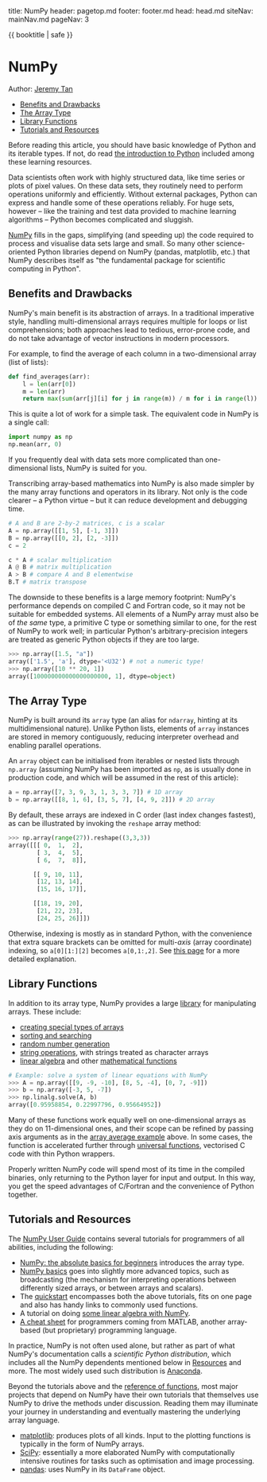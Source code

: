 <frontmatter>
  title: NumPy
  header: pagetop.md
  footer: footer.md
  head: head.md
  siteNav: mainNav.md
  pageNav: 3
</frontmatter>

<div class="website-content">

{{ booktitle | safe }}

# NumPy

Author: [Jeremy Tan](https://github.com/Parcly-Taxel)

<box id="article-toc">

* [Benefits and Drawbacks](#benefits-and-drawbacks)
* [The Array Type](#the-array-type)
* [Library Functions](#library-functions)
* [Tutorials and Resources](#tutorials-and-resources)
</box>

<box type="info">

Before reading this article, you should have basic knowledge of Python and its iterable types.
If not, do read [the introduction to Python](introduction-to-python.html) included among these learning resources. 
</box>

Data scientists often work with highly structured data, like time series or plots of pixel values. On these data sets,
they routinely need to perform operations uniformly and efficiently. Without external packages, Python can express
and handle some of these operations reliably. For huge sets, however – like the training and test data provided to
machine learning algorithms – Python becomes complicated and sluggish.

[NumPy](https://numpy.org) fills in the gaps, simplifying (and speeding up) the code required to process and
visualise data sets large and small. So many other science-oriented Python libraries depend on NumPy (pandas,
matplotlib, etc.) that NumPy describes itself as "the fundamental package for scientific computing in Python".

## Benefits and Drawbacks

NumPy's main benefit is its abstraction of arrays. In a traditional imperative style, handling multi-dimensional
arrays requires multiple for loops or list comprehensions; both approaches lead to tedious, error-prone code, and
do not take advantage of vector instructions in modern processors.

For example, to find the average of each column in a two-dimensional array (list of lists):
```python
def find_averages(arr):
    l = len(arr[0])
    m = len(arr)
    return max(sum(arr[j][i] for j in range(m)) / m for i in range(l))
```
This is quite a lot of work for a simple task. The equivalent code in NumPy is a single call:
```python
import numpy as np
np.mean(arr, 0)
```
If you frequently deal with data sets more complicated than one-dimensional lists, NumPy is suited for you.

Transcribing array-based mathematics into NumPy is also made simpler by the many array functions and operators
in its library. Not only is the code clearer – a Python virtue – but it can reduce development and debugging time.
```python
# A and B are 2-by-2 matrices, c is a scalar
A = np.array([[1, 5], [-1, 3]])
B = np.array([[0, 2], [2, -3]])
c = 2

c * A # scalar multiplication
A @ B # matrix multiplication
A > B # compare A and B elementwise
B.T # matrix transpose
```

The downside to these benefits is a large memory footprint: NumPy's performance depends on compiled C and Fortran code,
so it may not be suitable for embedded systems. All elements of a NumPy array must also be of _the same_ type,
a primitive C type or something similar to one, for the rest of NumPy to work well; in particular Python's
arbitrary-precision integers are treated as generic Python objects if they are too large.
```python
>>> np.array([1.5, "a"])
array(['1.5', 'a'], dtype='<U32') # not a numeric type!
>>> np.array([10 ** 20, 1])
array([100000000000000000000, 1], dtype=object)
```

## The Array Type

NumPy is built around its `array` type (an alias for `ndarray`, hinting at its multidimensional nature). Unlike Python
lists, elements of `array` instances are stored in memory contiguously, reducing interpreter overhead
and enabling parallel operations.

An `array` object can be initialised from iterables or nested lists through `np.array` (assuming NumPy has been
imported as `np`, as is usually done in production code, and which will be assumed in the rest of this article):
```python
a = np.array([7, 3, 9, 3, 1, 3, 3, 7]) # 1D array
b = np.array([[8, 1, 6], [3, 5, 7], [4, 9, 2]]) # 2D array
```
By default, these arrays are indexed in C order (last index changes fastest), as can be illustrated by
invoking the `reshape` array method:
```python
>>> np.array(range(27)).reshape((3,3,3))
array([[[ 0,  1,  2],
        [ 3,  4,  5],
        [ 6,  7,  8]],

       [[ 9, 10, 11],
        [12, 13, 14],
        [15, 16, 17]],

       [[18, 19, 20],
        [21, 22, 23],
        [24, 25, 26]]])
```
Otherwise, indexing is mostly as in standard Python, with the convenience that extra square brackets can be
omitted for multi-_axis_ (array coordinate) indexing, so `a[0][1:][2]` becomes `a[0,1:,2]`.
See [this page](https://numpy.org/devdocs/reference/arrays.indexing.html) for a more detailed explanation.

## Library Functions

In addition to its array type, NumPy provides a large [library](https://numpy.org/devdocs/reference/routines.html)
for manipulating arrays. These include:
* [creating special types of arrays](https://numpy.org/devdocs/reference/routines.array-creation.html)
* [sorting and searching](https://numpy.org/devdocs/reference/routines.sort.html)
* [random number generation](https://numpy.org/devdocs/reference/random/index.html)
* [string operations](https://numpy.org/devdocs/reference/routines.char.html), with strings treated as character arrays
* [linear algebra](https://numpy.org/devdocs/reference/routines.linalg.html) and other
[mathematical functions](https://numpy.org/devdocs/reference/routines.math.html)

```python
# Example: solve a system of linear equations with NumPy
>>> A = np.array([[9, -9, -10], [8, 5, -4], [0, 7, -9]])
>>> b = np.array([-3, 5, -7])
>>> np.linalg.solve(A, b)
array([0.95958854, 0.22997796, 0.95664952])
```

Many of these functions work equally well on one-dimensional arrays as they do on 11-dimensional ones, and their
scope can be refined by passing axis arguments as in the [array average example](#what-numpy-can-and-cannot-do-for-you)
above. In some cases, the function is accelerated further through
[universal functions](https://numpy.org/devdocs/reference/ufuncs.html), vectorised C code with thin Python wrappers.

Properly written NumPy code will spend most of its time in the compiled binaries, only returning to the Python layer
for input and output. In this way, you get the speed advantages of C/Fortran and the convenience of Python together.  

## Tutorials and Resources

The [NumPy User Guide](https://numpy.org/devdocs/user/index.html) contains several tutorials for programmers of all
abilities, including the following:
* [NumPy: the absolute basics for beginners](https://numpy.org/devdocs/user/absolute_beginners.html) introduces the
array type.
* [NumPy basics](https://numpy.org/devdocs/user/basics.html) goes into slightly more advanced topics, such as
broadcasting (the mechanism for interpreting operations between differently sized arrays, or between arrays
and scalars).
* The [quickstart](https://numpy.org/devdocs/user/quickstart.html) encompasses both the above tutorials, fits on
one page and also has handy links to commonly used functions. 
* A tutorial on doing [some linear algebra with NumPy](https://numpy.org/devdocs/user/tutorial-svd.html).
* [A cheat sheet](https://numpy.org/devdocs/user/numpy-for-matlab-users.html) for programmers coming from MATLAB,
another array-based (but proprietary) programming language.

In practice, NumPy is not often used alone, but rather as part of what NumPy's documentation calls a _scientific
Python distribution_, which includes all the NumPy dependents mentioned below in [Resources](#resources) and more.
The most widely used such distribution is [Anaconda](https://www.anaconda.com/distribution).

Beyond the tutorials above and the [reference of functions](https://numpy.org/devdocs/reference/index.html), most major
projects that depend on NumPy have their own tutorials that themselves use NumPy to drive the methods under discussion.
Reading them may illuminate your journey in understanding and eventually mastering the underlying array language.
* [matplotlib](https://matplotlib.org/tutorials/index.html): produces plots of all kinds. Input to the plotting
functions is typically in the form of NumPy arrays.
* [SciPy](https://docs.scipy.org/doc/scipy/reference/tutorial/general.html): essentially a more elaborated NumPy
with computationally intensive routines for tasks such as optimisation and image processing.
* [pandas](https://pandas.pydata.org/docs/getting_started/10min.html): uses NumPy in its `DataFrame` object.
</div>
